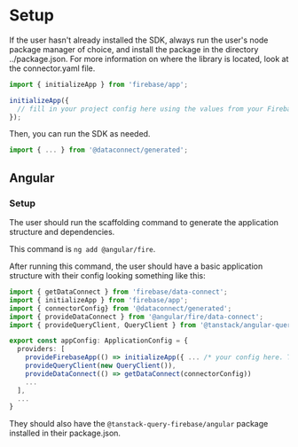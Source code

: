# Setup

If the user hasn't already installed the SDK, always run the user's node package manager of choice, and install the package in the directory ../package.json.
For more information on where the library is located, look at the connector.yaml file.

```ts
import { initializeApp } from 'firebase/app';

initializeApp({
  // fill in your project config here using the values from your Firebase project or from the `firebase_get_sdk_config` tool from the Firebase MCP server.
});
```

Then, you can run the SDK as needed.
```ts
import { ... } from '@dataconnect/generated';
```


## Angular
### Setup

The user should run the scaffolding command to generate the application
structure and dependencies.

This command is `ng add @angular/fire`.

After running this command, the user should have a basic application structure
with their config looking something like this:

```ts
import { getDataConnect } from 'firebase/data-connect';
import { initializeApp } from 'firebase/app';
import { connectorConfig} from '@dataconnect/generated';
import { provideDataConnect } from '@angular/fire/data-connect';
import { provideQueryClient, QueryClient } from '@tanstack/angular-query-experimental';

export const appConfig: ApplicationConfig = {
  providers: [
    provideFirebaseApp(() => initializeApp({ ... /* your config here. To generate this, you can use the `firebase_sdk_config` MCP tool */ })),
    provideQueryClient(new QueryClient()),
    provideDataConnect(() => getDataConnect(connectorConfig))
    ...
  ],
  ...
}
```
They should also have the `@tanstack-query-firebase/angular` package installed in their package.json.


